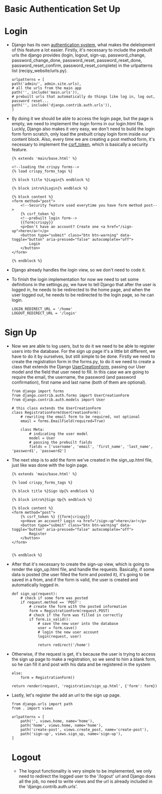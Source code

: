 # Basic Authentication Set Up

# Login
- Django has its own [authentication system](https://docs.djangoproject.com/en/4.0/topics/auth/), what makes the delelopment of this feature a lot easier. Firstly, it's necessary to include the prebuilt urls the django provides (login, logout, sign-up, password_change, password_change_done, password_reset, password_reset_done, password_reset_confirm, password_reset_complete) in the urlpatterns list (recipy_website/urls.py).

    ```
    urlpatterns = [
    path('admin/', admin.site.urls),
    # all the urls from the main app
    path('', include('main.urls')),
    # prebuilt urls that automatically do things like log in, log out, password reset...
    path('', include('django.contrib.auth.urls')), 
    ]
    ```

- By doing it we should be able to access the login page, but the page is empty, we need to implement the login forms in our login.html file. Luckly, Django also makes it very easy, we don't need to build the login form form scratch, only load the prebuilt crispy login form inside our content block. Also, every time we are creating a post method form, it's necessary to implement the [csrf_token](https://docs.djangoproject.com/en/4.0/ref/csrf/), which is basically a security feature. 

    ```
    {% extends 'main/base.html' %}

    <!--loading the crispy forms-->
    {% load crispy_forms_tags %}

    {% block title %}Login{% endblock %}

    {% block intro%}Login{% endblock %}

    {% block content %}
    <form method="post">
        <!--Security feature used everytime you have form method post-->
        {% csrf_token %} 
        <!--prebuilt login form-->
        {{form|crispy}}
        <p>Don't have an account? Create one <a href="/sign-up">here</a>!</p>
        <button type="submit" class="btn btn-warning" data-toggle="button" aria-pressed="false" autocomplete="off">
            Login
        </button>
    </form>

    {% endblock %}
    ```

- Django already handles the login view, so we don't need to code it.

- To finish the login implementation for now we need to set some definitions in the settings.py, we have to tell Django that after the user is logged in, he needs to be redirected to the home page, and when the user logged out, he needs to be redirected to the login page, so he can login.

    ```
    LOGIN_REDIRECT_URL = '/home'
    LOGOUT_REDIRECT_URL = '/login'
    ```


# Sign Up

- Now we are able to log users, but to do it we need to be able to register users into the database. For the sign up page it's a little bit different, we have to do it by ourselves, but still simple to be done. Firstly we need to create the registration form in the forms.py, to do it we need to create a class that extends the Django [UserCreationForm](https://www.javatpoint.com/django-usercreationform), passing our User model and the field that user need to fill. In this case we are going to require the email, the username, the password (and password confirmation), first name and last name (both of them are optional).

    ```
    from django import forms
    from django.contrib.auth.forms import UserCreationForm
    from django.contrib.auth.models import User

    # this class extends the UserCreationForm
    class RegistrationForm(UserCreationForm):
        # rewriting the email form to be required, not optional 
        email = forms.EmailField(required=True)

        class Meta:
            # indicating the user model
            model = User
            # passing the prebuilt fields 
            fields = ['username', 'email', 'first_name', 'last_name', 'password1', 'password2']
    ```

- The next step is to add the form we've created in the sign_up.html file, just like was done with the login page.

    ```
    {% extends 'main/base.html' %}

    {% load crispy_forms_tags %}

    {% block title %}Sign Up{% endblock %}

    {% block intro%}Sign Up{% endblock %}

    {% block content %}
    <form method="post">
        {% csrf_token %} {{form|crispy}}
        <p>Have an account? Login <a href="/sign-up">here</a>!</p>
        <button type="submit" class="btn btn-warning" data-toggle="button" aria-pressed="false" autocomplete="off">
            Register
        </button>
    </form>


    {% endblock %}
    ```

- After that it's necessary to create the sign-up view, which is going to render the sign_up.html file, and handle the requests. Basically, if some data is posted (the user filled the form and posted it), it's going to be saved in a from, and if the form is valid, the user is created and automatically logged in. 

    ```
    def sign_up(request):
        # check if some form was posted
        if request.method == 'POST':
            # create the form with the posted information
            form = RegistrationForm(request.POST)
            # check if the form was filled in correctly
            if form.is_valid():
                # save the new user into the database
                user = form.save()
                # login the new user account
                login(request, user)

                return redirect('/home')
    ```

- Otherwise, if the request is get, it's because the user is trying to access the sign up page to make a registration, so we send to him a blank form, so he can fill it and post with his data and be registered in the system

    ```
    else:
        form = RegistrationForm()

    return render(request, 'registration/sign_up.html', {'form': form})
    ```

- Lastly, let's register the add an url to the sign up page.

    ```
    from django.urls import path
    from . import views

    urlpatterns = [
        path('', views.home, name='home'),
        path('home', views.home, name='home'),
        path('create-post', views.create_post, name='create-post'),
        path('sign-up', views.sign_up, name='sign-up'),
    ]
    ```


    # Logout

    - The logout functionality is very simple to be implemented, we only need to redirect the logged user to the '/logout' url and Django does all the job, no need to write views and the url is already included in the 'django.contrib.auth.urls'. 
